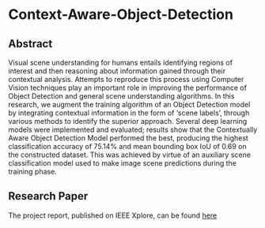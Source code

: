 # Context-Aware-Object-Detection
## Abstract
Visual scene understanding for humans entails identifying regions of interest and then reasoning about information gained through their contextual analysis. Attempts to reproduce this process using Computer Vision techniques play an important role in improving the performance of Object Detection and general scene understanding algorithms. In this research, we augment the training algorithm of an Object Detection model by integrating contextual information in the form of ‘scene labels’, through various methods to identify the superior approach. Several deep learning models were implemented and evaluated; results show that the Contextually Aware Object Detection Model performed the best, producing the highest classification accuracy of 75.14% and mean bounding box IoU of 0.69 on the constructed dataset. This was achieved by virtue of an auxiliary scene classification model used to make image scene predictions during the training phase.

## Research Paper 
The project report, published on IEEE Xplore, can be found [here](https://ieeexplore.ieee.org/document/10458735) 

